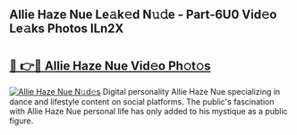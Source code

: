 ## Allie Haze Nue Le𝚊k𝚎d N𝚞𝚍e - Part-6U0 Vid𝚎o Le𝚊ks Photos ILn2X

# <h2><a href="http://fb360o9.evod.top/?m=Allie+Haze+Nue">🔗 👉🔴 Allie Haze Nue Vid𝚎o Ph𝚘t𝚘s</a></h2>

[![Allie Haze Nue N𝚞d𝚎s](https://i.imgur.com/8V9OHl7.gif)](http://fb360o9.evod.top/?m=Allie+Haze+Nue)
Digital personality Allie Haze Nue specializing in dance and lifestyle content on social platforms. The public's fascination with Allie Haze Nue personal life has only added to his mystique as a public figure. 
